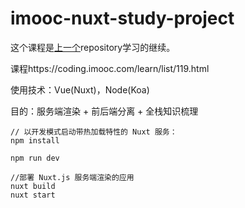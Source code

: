 # imooc-nuxt-study-project

这个课程是[上一个](https://github.com/RuoChen95/imooc-express-movie-project)repository学习的继续。

课程https://coding.imooc.com/learn/list/119.html

使用技术：Vue(Nuxt)，Node(Koa)

目的：服务端渲染 + 前后端分离 + 全栈知识梳理

```
// 以开发模式启动带热加载特性的 Nuxt 服务：
npm install

npm run dev

//部署 Nuxt.js 服务端渲染的应用
nuxt build
nuxt start
```
